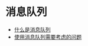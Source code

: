 # 消息队列

- [什么是消息队列](https://github.com/lazecoding/Note/blob/main/note/articles/mq/whatismq.md)
- [使用消息队列需要考虑的问题](https://github.com/lazecoding/Note/blob/main/note/articles/mq/probleminmq.md)